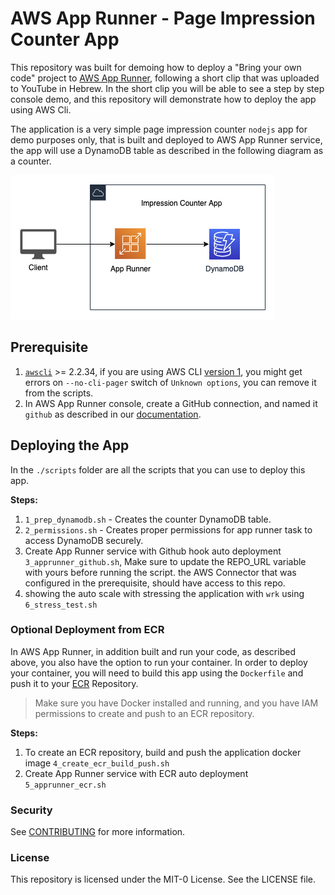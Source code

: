 # AWS App Runner - Page Impression Counter App

This repository was built for demoing how to deploy a "Bring your own code" project to [AWS App Runner](https://aws.amazon.com/apprunner/), following a short clip that was uploaded to YouTube in Hebrew. In the short clip you will be able to see a step by step console demo, and this repository will demonstrate how to deploy the app using AWS Cli.

The application is a very simple page impression counter `nodejs` app for demo purposes only, that is built and deployed to AWS App Runner service, the app will use a DynamoDB table as described in the following diagram as a counter.

![diagram](./images/diagram.png)

## Prerequisite

1. [`awscli`](https://docs.aws.amazon.com/cli/latest/userguide/install-cliv2.html) >= 2.2.34, if you are using AWS CLI [version 1](https://docs.aws.amazon.com/cli/latest/userguide/install-cliv1.html), you might get errors on `--no-cli-pager` switch of `Unknown options`, you can remove it from the scripts.  
2. In AWS App Runner console, create a GitHub connection, and named it `github` as described in our [documentation](https://docs.aws.amazon.com/apprunner/latest/dg/manage-connections.html).

## Deploying the App

In the `./scripts` folder are all the scripts that you can use to deploy this app.

**Steps:**

1. `1_prep_dynamodb.sh` - Creates the counter DynamoDB table.
2. `2_permissions.sh` - Creates proper permissions for app runner task to access DynamoDB securely.
3. Create App Runner service with Github hook auto deployment `3_apprunner_github.sh`, Make sure to update the REPO_URL variable with yours before running the script. the AWS Connector that was configured in the prerequisite, should have access to this repo.
4. showing the auto scale with stressing the application with `wrk` using `6_stress_test.sh`

### Optional Deployment from ECR

In AWS App Runner, in addition built and run your code, as described above, you also have the option to run your container.
In order to deploy your container, you will need to build this app using the `Dockerfile` and push it to your [ECR](https://aws.amazon.com/ecr/) Repository.

>Make sure you have Docker installed and running, and you have IAM permissions to create and push to an ECR repository.

**Steps:**

1. To create an ECR repository, build and push the application docker image `4_create_ecr_build_push.sh`
2. Create App Runner service with ECR auto deployment `5_apprunner_ecr.sh`

### Security

See [CONTRIBUTING](CONTRIBUTING.md#security-issue-notifications) for more information.

### License

This repository is licensed under the MIT-0 License. See the LICENSE file.
